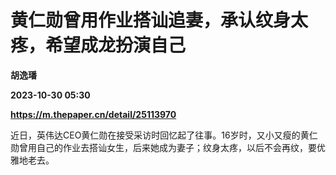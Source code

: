 # 黄仁勋曾用作业搭讪追妻，承认纹身太疼，希望成龙扮演自己
**胡逸璠**

**2023-10-30 05:30**

**https://m.thepaper.cn/detail/25113970**

近日，英伟达CEO黄仁勋在接受采访时回忆起了往事。16岁时，又小又瘦的黄仁勋曾用自己的作业去搭讪女生，后来她成为妻子；纹身太疼，以后不会再纹，要优雅地老去。